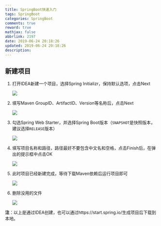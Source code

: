 ```yaml
---
title: SpringBoot快速入门
tags: SpringBoot
categories: SpringBoot
comments: true
reward: true
mathjax: false
abbrlink: 2197
date: 2019-06-24 20:18:26
updated: 2019-06-24 20:18:26
description:
---
```


## 新建项目

1. 打开IDEA新建一个项目，选择Spring Initializr，保持默认选项，点击Next

   ![](https://img.hujinbo.me/blog/20190624231319.png)<!-- more -->

2. 填写Maven GroupID、ArtifactID、Version等名称后，点击Next

   ![](https://img.hujinbo.me/blog/20190624232042.png)

3. 勾选Spring Web Starter，并选择Spring Boot版本（`SNAPSHOT`是快照版本，建议选择`RELEASE`版本）

   ![](https://img.hujinbo.me/blog/20190624233350.png)

4. 填写项目名称和路径，路径最好不要包含中文名和空格，点击Finish后，在弹出的提示框中点击OK

   ![](https://img.hujinbo.me/blog/20190624233612.png)

5. 此时项目已经新建完成，等待下载Maven依赖后运行项目即可

   ![](https://img.hujinbo.me/blog/20190624234542.png)

6. 删除没用的文件

   ![](https://img.hujinbo.me/blog/20190625000508.png)

**注**：以上是通过IDEA创建，也可以通过https://start.spring.io/生成项目后下载到本地。